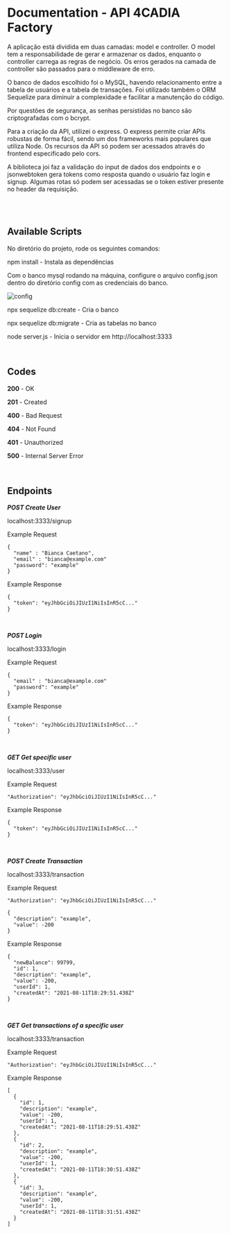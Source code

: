 # Documentation - API 4CADIA Factory

A aplicação está dividida em duas camadas: model e controller. O model tem a responsabilidade de gerar e armazenar os dados, enquanto o controller carrega as regras de negócio. Os erros gerados na camada de controller são passados para o middleware de erro.

O banco de dados escolhido foi o MySQL, havendo relacionamento entre a tabela de usuários e a tabela de transações. Foi utilizado também o ORM Sequelize para diminuir a complexidade e facilitar a manutenção do código.

Por questões de segurança, as senhas persistidas no banco são criptografadas com o bcrypt.

Para a criação da API, utilizei o express. O express permite criar APIs robustas de forma fácil, sendo um dos frameworks mais populares que utiliza Node. Os recursos da API só podem ser acessados através do frontend especificado pelo cors.

A biblioteca joi faz a validação do input de dados dos endpoints e o jsonwebtoken gera tokens como resposta quando o usuário faz login e signup. Algumas rotas só podem ser acessadas se o token estiver presente no header da requisição.

<br/>

<br/>

## Available Scripts

No diretório do projeto, rode os seguintes comandos:

npm install - Instala as dependências
<br/>

Com o banco mysql rodando na máquina, configure o arquivo config.json dentro do diretório config com as credenciais do banco.
<br/>

![config](https://www.dropbox.com/s/am00v5kvijheh7h/config.png?raw=1)
<br/>

npx sequelize db:create - Cria o banco
<br/>

npx sequelize db:migrate - Cria as tabelas no banco
<br/>

node server.js - Inicia o servidor em http://localhost:3333

<br/>

## Codes

**200** - OK
<br/>

**201** - Created
<br/>

**400** - Bad Request
<br/>

**404** - Not Found
<br/>

**401** - Unauthorized
<br/>

**500** - Internal Server Error

<br/>

## Endpoints

***POST Create User***

localhost:3333/signup

Example Request

~~~
{
  "name" : "Bianca Caetano",
  "email" : "bianca@example.com"
  "password": "example"
}
~~~

Example Response

~~~
{
  "token": "eyJhbGciOiJIUzI1NiIsInR5cC..."
}
~~~

<br/>

***POST Login***

localhost:3333/login

Example Request

~~~
{
  "email" : "bianca@example.com"
  "password": "example"
}
~~~

Example Response

~~~
{
  "token": "eyJhbGciOiJIUzI1NiIsInR5cC..."
}
~~~

<br/>

***GET Get specific user***

localhost:3333/user

Example Request

~~~
"Authorization": "eyJhbGciOiJIUzI1NiIsInR5cC..."
~~~

Example Response

~~~
{
  "token": "eyJhbGciOiJIUzI1NiIsInR5cC..."
}
~~~

<br/>

***POST Create Transaction***

localhost:3333/transaction

Example Request

~~~
"Authorization": "eyJhbGciOiJIUzI1NiIsInR5cC..."
~~~

~~~
{
  "description": "example",
  "value": -200
}
~~~

Example Response

~~~
{
  "newBalance": 99799,
  "id": 1,
  "description": "example",
  "value": -200,
  "userId": 1,
  "createdAt": "2021-08-11T18:29:51.438Z"
}
~~~

<br/>

***GET Get transactions of a specific user***

localhost:3333/transaction

Example Request

~~~
"Authorization": "eyJhbGciOiJIUzI1NiIsInR5cC..."
~~~

Example Response

~~~
[
  {
    "id": 1,
    "description": "example",
    "value": -200,
    "userId": 1,
    "createdAt": "2021-08-11T18:29:51.438Z"
  },
  {
    "id": 2,
    "description": "example",
    "value": -200,
    "userId": 1,
    "createdAt": "2021-08-11T18:30:51.438Z"
  },
  {
    "id": 3,
    "description": "example",
    "value": -200,
    "userId": 1,
    "createdAt": "2021-08-11T18:31:51.438Z"
  }
]
~~~
